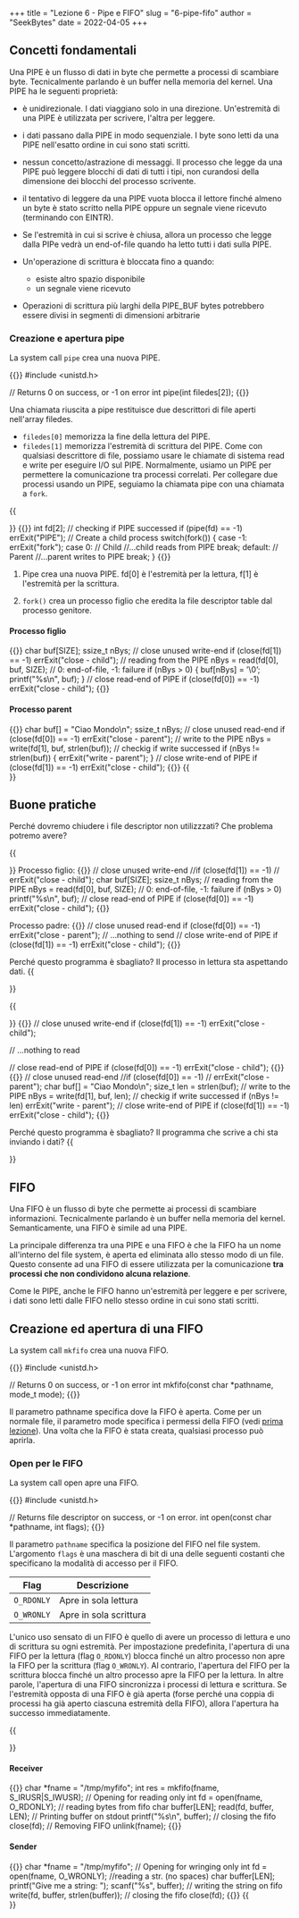 +++
title = "Lezione 6 - Pipe e FIFO"
slug = "6-pipe-fifo"
author = "SeekBytes"
date = 2022-04-05
+++

## Concetti fondamentali

Una PIPE è un flusso di dati in byte che permette a processi di scambiare byte. Tecnicalmente parlando è un buffer nella memoria del kernel. Una PIPE ha le seguenti proprietà:

* è unidirezionale. I dati viaggiano solo in una direzione. Un'estremità di una PIPE è utilizzata per scrivere, l'altra per leggere.

* i dati passano dalla PIPE in modo sequenziale. I byte sono letti da una PIPE nell'esatto ordine in cui sono stati scritti.

* nessun concetto/astrazione di messaggi. Il processo che legge da una PIPE può leggere blocchi di dati di tutti i tipi, non curandosi della dimensione dei blocchi del processo scrivente.

* il tentativo di leggere da una PIPE vuota blocca il lettore finché almeno un byte è stato scritto nella PIPE oppure un segnale viene ricevuto (terminando con EINTR).

* Se l'estremità in cui si scrive è chiusa, allora un processo che legge dalla PIPe vedrà un end-of-file quando ha letto tutti i dati sulla PIPE.

* Un'operazione di scrittura è bloccata fino a quando:
	* esiste altro spazio disponibile
	* un segnale viene ricevuto

* Operazioni di scrittura più larghi della PIPE_BUF bytes potrebbero essere divisi in segmenti di dimensioni arbitrarie

### Creazione e apertura pipe

La system call `pipe` crea una nuova PIPE. 

{{<highlight c>}}
#include <unistd.h>

// Returns 0 on success, or -1 on error
int pipe(int filedes[2]);
{{</highlight>}}

Una chiamata riuscita a pipe restituisce due descrittori di file aperti nell'array
filedes.

* `filedes[0]` memorizza la fine della lettura del PIPE.
* `filedes[1]` memorizza l'estremità di scrittura del PIPE.
Come con qualsiasi descrittore di file, possiamo usare le chiamate di sistema read e write per eseguire I/O sul PIPE.
Normalmente, usiamo un PIPE per permettere la comunicazione tra processi correlati. Per collegare due processi usando un PIPE, seguiamo la chiamata pipe con una chiamata a `fork`.

{{<summary title="Creazione di una PIPE - esempio 1">}}
{{<highlight c>}}
int fd[2];
// checking if PIPE successed
if (pipe(fd) == -1)
	errExit("PIPE");
// Create a child process
switch(fork()) {
	case -1:
		errExit("fork");
	case 0: // Child
		//...child reads from PIPE
		break;
	default: // Parent
		//...parent writes to PIPE
		break;
}
{{</highlight>}}

1. Pipe crea una nuova PIPE. fd[0] è l'estremità per la lettura, f[1] è l'estremità per la scrittura. 

2. `fork()` crea un processo figlio che eredita la file descriptor table dal processo genitore.

<h4>Processo figlio</h4>
{{<highlight c>}}
char buf[SIZE];
ssize_t nBys;
// close unused write-end
if (close(fd[1]) == -1)
	errExit("close - child");
// reading from the PIPE
nBys = read(fd[0], buf, SIZE);
// 0: end-of-file, -1: failure
if (nBys > 0) {
	buf[nBys] = ’\0’;
	printf("%s\n", buf);
}
// close read-end of PIPE
if (close(fd[0]) == -1)
	errExit("close - child");
{{</highlight>}}

<h4>Processo parent</h4>
{{<highlight c>}}
char buf[] = "Ciao Mondo\n";
ssize_t nBys;
// close unused read-end
if (close(fd[0]) == -1)
	errExit("close - parent");
// write to the PIPE
nBys = write(fd[1], buf, strlen(buf));
// checkig if write successed
if (nBys != strlen(buf)) {
	errExit("write - parent");
}
// close write-end of PIPE
if (close(fd[1]) == -1)
	errExit("close - child");
{{</highlight>}}
{{</summary>}}

## Buone pratiche

Perché dovremo chiudere i file descriptor non utilizzzati? Che problema potremo avere?

{{<summary title="Esempio su come utilizzare le PIPE IN MODO SBAGLIATO 1">}}
Processo figlio:
{{<highlight c>}}
// close unused write-end
//if (close(fd[1]) == -1)
// errExit("close - child");
char buf[SIZE];
ssize_t nBys;
// reading from the PIPE
nBys = read(fd[0], buf, SIZE);
// 0: end-of-file, -1: failure
if (nBys > 0)
printf("%s\n", buf);
// close read-end of PIPE
if (close(fd[0]) == -1)
errExit("close - child");
{{</highlight>}}

Processo padre:
{{<highlight c>}}
// close unused read-end
if (close(fd[0]) == -1)
errExit("close - parent");
// ...nothing to send
// close write-end of PIPE
if (close(fd[1]) == -1)
errExit("close - child");
{{</highlight>}}

Perché questo programma è sbagliato? Il processo in lettura sta aspettando dati.
{{</summary>}}

{{<summary title="Esempio su come utilizzare le PIPE IN MODO SBAGLIATO 2">}}
{{<highlight c>}}
// close unused write-end
if (close(fd[1]) == -1)
	errExit("close - child");

// ...nothing to read

// close read-end of PIPE
if (close(fd[0]) == -1)
	errExit("close - child");
{{</highlight>}}
{{<highlight c>}}
// close unused read-end
//if (close(fd[0]) == -1)
// errExit("close - parent");
char buf[] = "Ciao Mondo\n";
size_t len = strlen(buf);
// write to the PIPE
nBys = write(fd[1], buf, len);
// checkig if write successed
if (nBys != len)
	errExit("write - parent");
// close write-end of PIPE
if (close(fd[1]) == -1)
	errExit("close - child");
{{</highlight>}}

Perché questo programma è sbagliato? Il programma che scrive a chi sta inviando i dati?
{{</summary>}}

## FIFO

Una FIFO è un flusso di byte che permette ai processi di scambiare informazioni. Tecnicalmente parlando è un buffer nella memoria del kernel. Semanticamente, una FIFO è simile ad una PIPE.

La principale differenza tra una PIPE e una FIFO è che la FIFO ha un nome all'interno del file system, è aperta ed eliminata allo stesso modo di un file. Questo consente ad una FIFO di essere utilizzata per la comunicazione **tra processi che non condividono alcuna relazione**.

Come le PIPE, anche le FIFO hanno un'estremità per leggere e per scrivere, i dati sono letti dalle FIFO nello stesso ordine in cui sono stati scritti.

## Creazione ed apertura di una FIFO

La system call `mkfifo` crea una nuova FIFO.

{{<highlight c>}}
#include <unistd.h>

// Returns 0 on success, or -1 on error
int mkfifo(const char *pathname, mode_t mode);
{{</highlight>}}

Il parametro pathname specifica dove la FIFO è aperta. Come per un normale file, il parametro mode specifica i permessi della FIFO (vedi [prima lezione](/lezioni/1-b-file-system/)). Una volta che la FIFO è stata creata, qualsiasi processo può aprirla.

### Open per le FIFO

La system call open apre una FIFO.

{{<highlight c>}}
#include <unistd.h>

// Returns file descriptor on success, or -1 on error.
int open(const char *pathname, int flags);
{{</highlight>}}

Il parametro `pathname` specifica la posizione del FIFO nel file system. L'argomento `flags` è una maschera di bit di una delle seguenti costanti che specificano la modalità di accesso per il FIFO.

Flag | Descrizione
-- | --
`O_RDONLY` | Apre in sola lettura
`O_WRONLY` | Apre in sola scrittura

L'unico uso sensato di un FIFO è quello di avere un processo di lettura e uno di scrittura su ogni estremità. Per impostazione predefinita, l'apertura di una FIFO per la lettura (flag `O_RDONLY`) blocca finché un altro processo non apre la FIFO per la scrittura (flag `O_WRONLY`). Al contrario, l'apertura del FIFO per la scrittura blocca finché un altro processo apre la FIFO per la lettura. In altre parole, l'apertura di una FIFO sincronizza i processi di lettura e scrittura. Se l'estremità opposta di una FIFO è già aperta (forse perché una coppia di processi ha già aperto ciascuna estremità della FIFO), allora l'apertura ha successo immediatamente.

{{<summary title="Esempio FIFO e sincronizzazione">}}
<h4>Receiver</h4>
{{<highlight c>}}
char *fname = "/tmp/myfifo";
int res = mkfifo(fname, S_IRUSR|S_IWUSR);
// Opening for reading only
int fd = open(fname, O_RDONLY);
// reading bytes from fifo
char buffer[LEN];
read(fd, buffer, LEN);
// Printing buffer on stdout
printf("%s\n", buffer);
// closing the fifo
close(fd);
// Removing FIFO
unlink(fname);
{{</highlight>}}

<h4>Sender</h4>
{{<highlight c>}}
char *fname = "/tmp/myfifo";
// Opening for wringing only
int fd = open(fname, O_WRONLY);
//reading a str. (no spaces)
char buffer[LEN];
printf("Give me a string: ");
scanf("%s", buffer);
// writing the string on fifo
write(fd, buffer, strlen(buffer));
// closing the fifo
close(fd);
{{</highlight>}}
{{</summary>}}